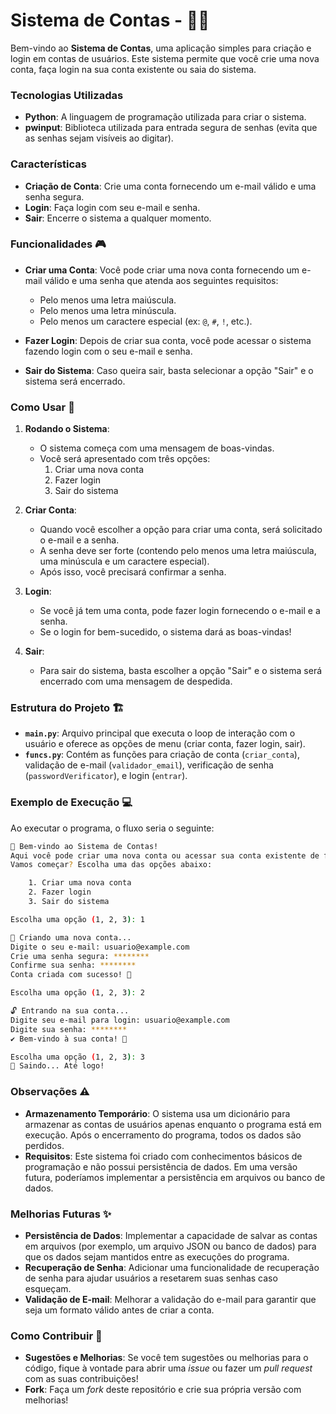 # Sistema de Contas - 📧🔑

Bem-vindo ao **Sistema de Contas**, uma aplicação simples para criação e login em contas de usuários. Este sistema permite que você crie uma nova conta, faça login na sua conta existente ou saia do sistema. 

### Tecnologias Utilizadas
- **Python**: A linguagem de programação utilizada para criar o sistema.
- **pwinput**: Biblioteca utilizada para entrada segura de senhas (evita que as senhas sejam visíveis ao digitar).

### Características
- **Criação de Conta**: Crie uma conta fornecendo um e-mail válido e uma senha segura.
- **Login**: Faça login com seu e-mail e senha.
- **Sair**: Encerre o sistema a qualquer momento.

### Funcionalidades 🎮

- **Criar uma Conta**: Você pode criar uma nova conta fornecendo um e-mail válido e uma senha que atenda aos seguintes requisitos:
  - Pelo menos uma letra maiúscula.
  - Pelo menos uma letra minúscula.
  - Pelo menos um caractere especial (ex: `@`, `#`, `!`, etc.).
  
- **Fazer Login**: Depois de criar sua conta, você pode acessar o sistema fazendo login com o seu e-mail e senha.

- **Sair do Sistema**: Caso queira sair, basta selecionar a opção "Sair" e o sistema será encerrado.

### Como Usar 🚀

1. **Rodando o Sistema**:
   - O sistema começa com uma mensagem de boas-vindas.
   - Você será apresentado com três opções: 
     1. Criar uma nova conta
     2. Fazer login
     3. Sair do sistema
     
2. **Criar Conta**:
   - Quando você escolher a opção para criar uma conta, será solicitado o e-mail e a senha.
   - A senha deve ser forte (contendo pelo menos uma letra maiúscula, uma minúscula e um caractere especial).
   - Após isso, você precisará confirmar a senha.

3. **Login**:
   - Se você já tem uma conta, pode fazer login fornecendo o e-mail e a senha.
   - Se o login for bem-sucedido, o sistema dará as boas-vindas!

4. **Sair**:
   - Para sair do sistema, basta escolher a opção "Sair" e o sistema será encerrado com uma mensagem de despedida.

### Estrutura do Projeto 🏗️

- **`main.py`**: Arquivo principal que executa o loop de interação com o usuário e oferece as opções de menu (criar conta, fazer login, sair).
- **`funcs.py`**: Contém as funções para criação de conta (`criar_conta`), validação de e-mail (`validador_email`), verificação de senha (`passwordVerificator`), e login (`entrar`).

### Exemplo de Execução 💻

Ao executar o programa, o fluxo seria o seguinte:

```bash
🌟 Bem-vindo ao Sistema de Contas!
Aqui você pode criar uma nova conta ou acessar sua conta existente de forma fácil e segura.
Vamos começar? Escolha uma das opções abaixo:

    1. Criar uma nova conta
    2. Fazer login
    3. Sair do sistema

Escolha uma opção (1, 2, 3): 1

🔑 Criando uma nova conta...
Digite o seu e-mail: usuario@example.com
Crie uma senha segura: ********
Confirme sua senha: ********
Conta criada com sucesso! 🎉

Escolha uma opção (1, 2, 3): 2

🔓 Entrando na sua conta...
Digite seu e-mail para login: usuario@example.com
Digite sua senha: ********
✔️ Bem-vindo à sua conta! 🎉

Escolha uma opção (1, 2, 3): 3
👋 Saindo... Até logo!
```

### Observações ⚠️

- **Armazenamento Temporário**: O sistema usa um dicionário para armazenar as contas de usuários apenas enquanto o programa está em execução. Após o encerramento do programa, todos os dados são perdidos.
- **Requisitos**: Este sistema foi criado com conhecimentos básicos de programação e não possui persistência de dados. Em uma versão futura, poderíamos implementar a persistência em arquivos ou banco de dados.

### Melhorias Futuras ✨

- **Persistência de Dados**: Implementar a capacidade de salvar as contas em arquivos (por exemplo, um arquivo JSON ou banco de dados) para que os dados sejam mantidos entre as execuções do programa.
- **Recuperação de Senha**: Adicionar uma funcionalidade de recuperação de senha para ajudar usuários a resetarem suas senhas caso esqueçam.
- **Validação de E-mail**: Melhorar a validação do e-mail para garantir que seja um formato válido antes de criar a conta.

### Como Contribuir 🤝

- **Sugestões e Melhorias**: Se você tem sugestões ou melhorias para o código, fique à vontade para abrir uma _issue_ ou fazer um _pull request_ com as suas contribuições!
- **Fork**: Faça um _fork_ deste repositório e crie sua própria versão com melhorias!

